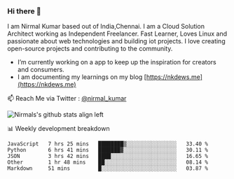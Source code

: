 ### Hi there 👋

 I am Nirmal Kumar based out of India,Chennai. I am a Cloud Solution Architect working as Independent Freelancer. Fast Learner, Loves Linux and passionate about web technologies and building iot projects. I love creating open-source projects and contributing to the community.

- I’m currently working on a app to keep up the inspiration for creators and consumers.
- I am documenting my learnings on my blog [https://nkdews.me](https://nkdews.me)

📫 Reach Me via  Twitter : [@nirmal_kumar](https://twitter.com/nirmal_kumar)

![Nirmals's github stats align left](https://github-readme-stats.vercel.app/api?username=nk-gears&show_icons=true)


📊 Weekly development breakdown

<!--START_SECTION:waka-->
```text
JavaScript   7 hrs 25 mins   ████████▒░░░░░░░░░░░░░░░░   33.40 % 
Python       6 hrs 41 mins   ███████▓░░░░░░░░░░░░░░░░░   30.11 % 
JSON         3 hrs 42 mins   ████░░░░░░░░░░░░░░░░░░░░░   16.65 % 
Other        1 hr 48 mins    ██░░░░░░░░░░░░░░░░░░░░░░░   08.14 % 
Markdown     51 mins         █░░░░░░░░░░░░░░░░░░░░░░░░   03.87 % 
```
<!--END_SECTION:waka-->


